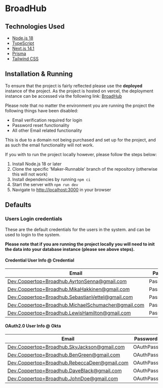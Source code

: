 # BroadHub
## Technologies Used
- [Node.js 18](https://nodejs.org/en/) 
- [TypeScript](https://www.typescriptlang.org/) 
- [Next.js 14.1](https://nextjs.org/) 
- [Prisma](https://www.prisma.io/) 
- [Tailwind CSS](https://tailwindcss.com/) 

## Installation & Running
To ensure that the project is fairly reflected please use the **deployed** instance of the project. As the project is hosted on vercel, the deployment instance can be accessed via the following link: [BroadHub](https://broadhub.vercel.app/)

Please note that no matter the environment you are running the project the following things have been disabled:
 - Email verification required for login 
 - Password reset functionality
 - All other Email related functionality

 This is due to a domain not being purchased and set up for the project, and as such the email functionality will not work.

If you with to run the project locally however, please follow the steps below:
1. Install Node.js 18 or later
2. Clone the specific 'Maker-Runnable' branch of the repository (otherwise this will not work)
3. Install dependencies by running `npm ci`
4. Start the server with `npm run dev`
5. Navigate to [http://localhost:3000](http://localhost:3000) in your browser

## Defaults
### Users Login credentials
These are the default credentials for the users in the system. and can be used to login to the system.

**Please note that if you are running the project locally you will need to init the data into your database instance (please see above steps).**

#### Credential User Info @ Credential 
| Email             | Password  |
| ----------------- | --------- |
| Dev.Coppertop+Broadhub.AyrtonSenna@gmail.com | Password@1 |
| Dev.Coppertop+Broadhub.MikaHakkinen@gmail.com | Password@1 |
| Dev.Coppertop+Broadhub.SebastianVettel@gmaiI.com | Password@1 |
| Dev.Coppertop+Broadhub.MichaelSchumacher@gmaiI.com | Password@1 |
| Dev.Coppertop+Broadhub.LewisHamilton@gmail.com | Password@1 |

#### OAuth2.0 User Info @ Okta 
| Email             | Password  |
| ----------------- | --------- |
| Dev.Coppertop+Broadhub.SkyJackson@gmail.com | OAuthPass |
| Dev.Coppertop+Broadhub.BenGreen@gmail.com | OAuthPass |
| Dev.Coppertop+Broadhub.RebeccaDeer@gmaiI.com | OAuthPass |
| Dev.Coppertop+Broadhub.DaveBIack@gmaiI.com | OAuthPass |
| Dev.Coppertop+Broadhub.JohnDoe@gmail.com | OAuthPass |